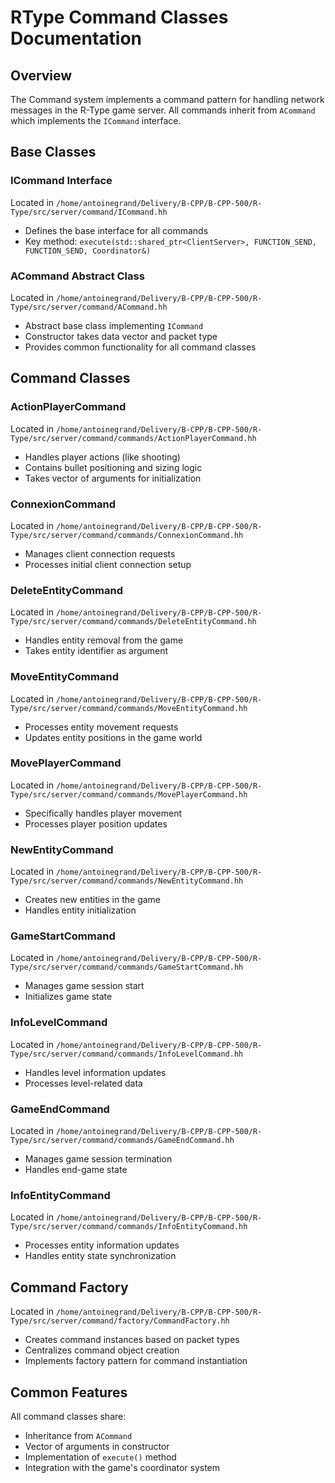 # RType Command Classes Documentation

## Overview
The Command system implements a command pattern for handling network messages in the R-Type game server. All commands inherit from `ACommand` which implements the `ICommand` interface.

## Base Classes

### ICommand Interface
Located in `/home/antoinegrand/Delivery/B-CPP/B-CPP-500/R-Type/src/server/command/ICommand.hh`
- Defines the base interface for all commands
- Key method: `execute(std::shared_ptr<ClientServer>, FUNCTION_SEND, FUNCTION_SEND, Coordinator&)`

### ACommand Abstract Class
Located in `/home/antoinegrand/Delivery/B-CPP/B-CPP-500/R-Type/src/server/command/ACommand.hh`
- Abstract base class implementing `ICommand`
- Constructor takes data vector and packet type
- Provides common functionality for all command classes

## Command Classes

### ActionPlayerCommand
Located in `/home/antoinegrand/Delivery/B-CPP/B-CPP-500/R-Type/src/server/command/commands/ActionPlayerCommand.hh`
- Handles player actions (like shooting)
- Contains bullet positioning and sizing logic
- Takes vector of arguments for initialization

### ConnexionCommand
Located in `/home/antoinegrand/Delivery/B-CPP/B-CPP-500/R-Type/src/server/command/commands/ConnexionCommand.hh`
- Manages client connection requests
- Processes initial client connection setup

### DeleteEntityCommand
Located in `/home/antoinegrand/Delivery/B-CPP/B-CPP-500/R-Type/src/server/command/commands/DeleteEntityCommand.hh`
- Handles entity removal from the game
- Takes entity identifier as argument

### MoveEntityCommand
Located in `/home/antoinegrand/Delivery/B-CPP/B-CPP-500/R-Type/src/server/command/commands/MoveEntityCommand.hh`
- Processes entity movement requests
- Updates entity positions in the game world

### MovePlayerCommand
Located in `/home/antoinegrand/Delivery/B-CPP/B-CPP-500/R-Type/src/server/command/commands/MovePlayerCommand.hh`
- Specifically handles player movement
- Processes player position updates

### NewEntityCommand
Located in `/home/antoinegrand/Delivery/B-CPP/B-CPP-500/R-Type/src/server/command/commands/NewEntityCommand.hh`
- Creates new entities in the game
- Handles entity initialization

### GameStartCommand
Located in `/home/antoinegrand/Delivery/B-CPP/B-CPP-500/R-Type/src/server/command/commands/GameStartCommand.hh`
- Manages game session start
- Initializes game state

### InfoLevelCommand
Located in `/home/antoinegrand/Delivery/B-CPP/B-CPP-500/R-Type/src/server/command/commands/InfoLevelCommand.hh`
- Handles level information updates
- Processes level-related data

### GameEndCommand
Located in `/home/antoinegrand/Delivery/B-CPP/B-CPP-500/R-Type/src/server/command/commands/GameEndCommand.hh`
- Manages game session termination
- Handles end-game state

### InfoEntityCommand
Located in `/home/antoinegrand/Delivery/B-CPP/B-CPP-500/R-Type/src/server/command/commands/InfoEntityCommand.hh`
- Processes entity information updates
- Handles entity state synchronization

## Command Factory
Located in `/home/antoinegrand/Delivery/B-CPP/B-CPP-500/R-Type/src/server/command/factory/CommandFactory.hh`
- Creates command instances based on packet types
- Centralizes command object creation
- Implements factory pattern for command instantiation

## Common Features
All command classes share:
- Inheritance from `ACommand`
- Vector of arguments in constructor
- Implementation of `execute()` method
- Integration with the game's coordinator system
